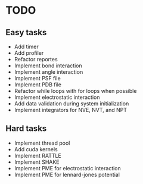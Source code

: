 # TODO

## Easy tasks

- Add timer
- Add profiler
- Refactor reportes
- Implement bond interaction
- Implement angle interaction
- Implement PSF file
- Implement PDB file
- Refactor while loops with for loops when possible
- Implement electrostatic interaction
- Add data validation during system initialization
- Implement integrators for NVE, NVT, and NPT

## Hard tasks

- Implement thread pool
- Add cuda kernels
- Implement RATTLE
- Implement SHAKE
- Implement PME for electrostatic interaction
- Implement PME for lennard-jones potential
